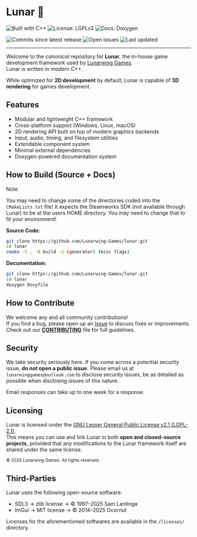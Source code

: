 # Lunar 💫

<!-- Language badges are pretty cool, license and docs too -->
![Built with C++](https://img.shields.io/badge/Built_with-C%2B%2B-pink?logo=cplusplus&logoColor=%23FFFFFF)
![License: LGPLv3](https://img.shields.io/badge/License-LGPLv3-green?logo=gnu&logoColor=%23FFFFFF)
![Docs: Doxygen](https://img.shields.io/badge/Docs-Doxygen-blueviolet?logo=readthedocs&logoColor=%23FFFFFF)

<!-- Build targets, just Windows x86_64, Linux x86_64, and MacOS-latest (arm64) -->
<!-- COMING SOON (ish) -->

<!-- Misc badges such as 'commits since release X' or 'total issues', etc.. -->
![Commits since latest release](https://img.shields.io/github/commits-since/Lunarwing-Games/lunar/latest?color=violet)
![Open issues](https://img.shields.io/github/issues/Lunarwing-Games/lunar?color=orange)
![Last updated](https://img.shields.io/github/last-commit/Lunarwing-Games/lunar?color=brightgreen)

---

Welcome to the *canonical* repository for **Lunar**, the in-house game development framework used by [Lunarwing Games](https://github.com/Lunarwing-Games).  
Lunar is written in modern C++. 

While optimized for **2D development** by default, Lunar is capable of **3D rendering** for games development.

## Features

- Modular and lightweight C++ framework
- Cross-platform support (Windows, Linux, macOS)
- 2D rendering API built on top of modern graphics backends
- Input, audio, timing, and filesystem utilities
- Extendable component system
- Minimal external dependencies
- Doxygen-powered documentation system

## How to Build (Source + Docs)
<!-- Docs use Doxygen, since that's fast and really good for organizing -->

> [!NOTE]
> You may need to change some of the directories coded into the `CMakeLists.txt` file! It expects the Steamworks SDK (not available through Lunar) to be at the users HOME directory. You may need to change that to fit your environment!

**Source Code:**
```bash
git clone https://github.com/Lunarwing-Games/lunar.git
cd lunar
cmake -S . -B build -G (generator) (misc flags)
```

**Documentation:**
```bash
git clone https://github.com/Lunarwing-Games/lunar.git
cd lunar
doxygen Doxyfile
```

## How to Contribute

We welcome any and all community contributions! \
If you find a bug, please open up an [Issue](https://github.com/Lunarwing-Games/lunar/issues) to discuss fixes or improvements. \
Check out our **[CONTRIBUTING](./CONTRIBUTING.md)** file for full guidelines.

## Security

We take security seriously here. If you come across a potential security issue, **do not open a public issue.** Please email us at `lunarwinggames@outlook.com` to disclose security issues, be as detailed as possible when disclosing issues of this nature.

Email responses can take up to one week for a response.

## Licensing

Lunar is licensed under the [GNU Lesser General Public License v2.1 (LGPL-2.1)](./LICENSE). \
This means you can use and link Lunar in both **open and closed-source projects**, provided that any modifications to the Lunar framework itself are shared under the same license.

<sub>© 2025 Lunarwing Games. All rights reserved.</sub>

## Third-Parties

Lunar uses the following open-source software:
 * SDL3 $\rightarrow$ zlib license $\rightarrow$ © 1997–2025 Sam Lantinga
 * ImGui $\rightarrow$ MIT license $\rightarrow$ © 2014–2025 Ocornut

Licenses for the aforementioned softwares are available in the `/licenses/` directory.

